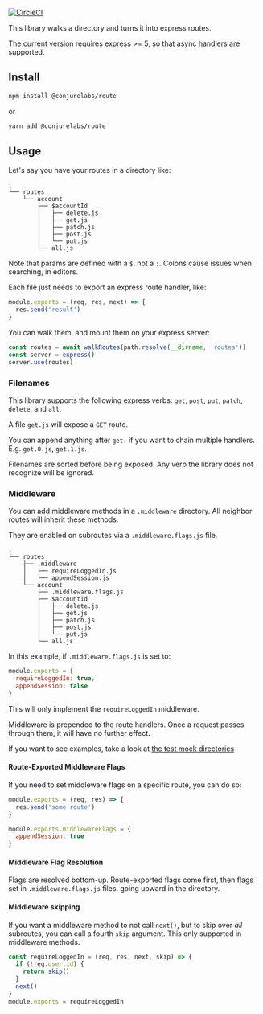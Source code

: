 [![CircleCI](https://circleci.com/gh/ConjureLabs/route/tree/master.svg?style=svg)](https://circleci.com/gh/ConjureLabs/route/tree/master)

This library walks a directory and turns it into express routes.

The current version requires express >= 5, so that async handlers are supported.

## Install

```sh
npm install @conjurelabs/route
```

or

```sh
yarn add @conjurelabs/route
```

## Usage

Let's say you have your routes in a directory like:

```
.
└── routes
    └── account
        ├── $accountId
        │   ├── delete.js
        │   ├── get.js
        │   ├── patch.js
        │   ├── post.js
        │   └── put.js
        └── all.js
```

Note that params are defined with a `$`, not a `:`. Colons cause issues when searching, in editors.

Each file just needs to export an express route handler, like:

```js
module.exports = (req, res, next) => {
  res.send('result')
}
```

You can walk them, and mount them on your express server:

```js
const routes = await walkRoutes(path.resolve(__dirname, 'routes'))
const server = express()
server.use(routes)
```

### Filenames

This library supports the following express verbs: `get`, `post`, `put`, `patch`, `delete`, and `all`.

A file `get.js` will expose a `GET` route.

You can append anything after `get.` if you want to chain multiple handlers. E.g. `get.0.js`, `get.1.js`.

Filenames are sorted before being exposed. Any verb the library does not recognize will be ignored.

### Middleware

You can add middleware methods in a `.middleware` directory. All neighbor routes will inherit these methods.

They are enabled on subroutes via a `.middleware.flags.js` file.

```
.
└── routes
    ├── .middleware
    │   ├── requireLoggedIn.js
    │   └── appendSession.js
    └── account
        ├── .middleware.flags.js
        ├── $accountId
        │   ├── delete.js
        │   ├── get.js
        │   ├── patch.js
        │   ├── post.js
        │   └── put.js
        └── all.js
```

In this example, if `.middleware.flags.js` is set to:

```js
module.exports = {
  requireLoggedIn: true,
  appendSession: false
}
```

This will only implement the `requireLoggedIn` middleware.

Middleware is prepended to the route handlers. Once a request passes through them, it will have no further effect.

If you want to see examples, take a look at [the test mock directories](./test/mocks/)

#### Route-Exported Middleware Flags

If you need to set middleware flags on a specific route, you can do so:

```js
module.exports = (req, res) => {
  res.send('some route')
}

module.exports.middlewareFlags = {
  appendSession: true
}
```

#### Middleware Flag Resolution

Flags are resolved bottom-up. Route-exported flags come first, then flags set in `.middleware.flags.js` files, going upward in the directory.

#### Middleware skipping

If you want a middleware method to not call `next()`, but to skip over _all_ subroutes, you can call a fourth `skip` argument. This only supported in middleware methods.

```js
const requireLoggedIn = (req, res, next, skip) => {
  if (!req.user.id) {
    return skip()
  }
  next()
}
module.exports = requireLoggedIn
```
